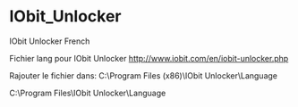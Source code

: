 # IObit_Unlocker
IObit Unlocker French

Fichier lang pour IObit Unlocker http://www.iobit.com/en/iobit-unlocker.php

Rajouter le fichier dans:
C:\Program Files (x86)\IObit Unlocker\Language

C:\Program Files\IObit Unlocker\Language

